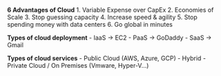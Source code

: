 **6 Advantages of Cloud**
	1. Variable Expense over CapEx
	2. Economies of Scale
	3. Stop guessing capacity
	4. Increase speed & agility
	5. Stop spending money with data centers
	6. Go global in minutes

**Types of cloud deployment**
	- IaaS -> EC2
	- PaaS -> GoDaddy
	- SaaS -> Gmail

**Types of cloud services**
	- Public Cloud (AWS, Azure, GCP)
	- Hybrid
	- Private Cloud / On Premises (Vmware, Hyper-V...)